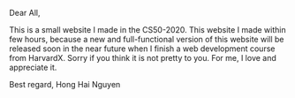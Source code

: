 Dear All,

This is a small website I made in the CS50-2020.
This website I made within few hours, because a new and full-functional version of this website will be released soon in the near future when I finish a web development course from HarvardX.
Sorry if you think it is not pretty to you. For me, I love and appreciate it.

Best regard,
Hong Hai Nguyen